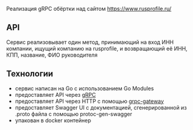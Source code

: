 Реализация gRPC обёртки над сайтом https://www.rusprofile.ru/

## API

Сервис реализовывает один метод, принимающий на вход ИНН компании, ищущий компанию на rusprofile, и возвращающий её ИНН, КПП, название, ФИО руководителя

## Технологии

* сервис написан на Go с использованием Go Modules
* предоставляет API через [gRPC](https://grpc.io/docs/languages/go/quickstart/)
* предоставляет API через HTTP с помощью [grpc-gateway](https://github.com/grpc-ecosystem/grpc-gateway)
* предоставляет Swagger UI с документацией, сгенерированной из .proto файла с помощью protoc-gen-swagger
* упакован в docker контейнер